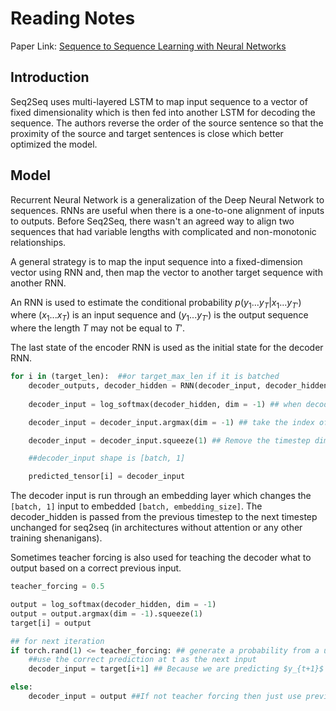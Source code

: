 # Reading Notes

Paper Link: [Sequence to Sequence Learning with Neural Networks
](https://arxiv.org/abs/1409.3215)

## Introduction

Seq2Seq uses multi-layered LSTM to map input sequence to a vector of fixed dimensionality which is then fed into another LSTM for decoding the sequence. The authors reverse the order of the source sentence so that the proximity of the source and target sentences is close which better optimized the model.

## Model

Recurrent Neural Network is a generalization of the Deep Neural Network to sequences. RNNs are useful when there is a one-to-one alignment of inputs to outputs. Before Seq2Seq, there wasn't an agreed way to align two sequences that had variable lengths with complicated and non-monotonic relationships.

A general strategy is to map the input sequence into a fixed-dimension vector using RNN and, then map the vector to another target sequence with another RNN.

An RNN is used to estimate the conditional probability $p(y_1...y_T|x_1...y_{T\prime})$ where $(x_1...x_T)$ is an input sequence and $(y_1...y_{T\prime})$ is the output sequence where the length $T$ may not be equal to ${T\prime}$.

The last state of the encoder RNN is used as the initial state for the decoder RNN. 

```Python
for i in (target_len):  ##or target_max_len if it is batched
    decoder_outputs, decoder_hidden = RNN(decoder_input, decoder_hidden)
    
    decoder_input = log_softmax(decoder_hidden, dim = -1) ## when decoder_outputs is shape [batch, 1, vocab_size]

    decoder_input = decoder_input.argmax(dim = -1) ## take the index of the maximum value

    decoder_input = decoder_input.squeeze(1) ## Remove the timestep dimension from the hidden

    ##decoder_input shape is [batch, 1]

    predicted_tensor[i] = decoder_input

```

The decoder input is run through an embedding layer which changes the `[batch, 1]` input to embedded `[batch, embedding_size]`. The decoder_hidden is passed from the previous timestep to the next timestep unchanged for seq2seq (in architectures without attention or any other training shenanigans).

Sometimes teacher forcing is also used for teaching the decoder what to output based on a correct previous input.

```Python
teacher_forcing = 0.5

output = log_softmax(decoder_hidden, dim = -1)
output = output.argmax(dim = -1).squeeze(1)
target[i] = output

## for next iteration
if torch.rand(1) <= teacher_forcing: ## generate a probability from a uniform distribution of [0, 1] and do if it satisfies the teacher_forcing threshold
    ##use the correct prediction at t as the next input
    decoder_input = target[i+1] ## Because we are predicting $y_{t+1}$ at $y_t$.

else:
    decoder_input = output ##If not teacher forcing then just use previous output as input
```